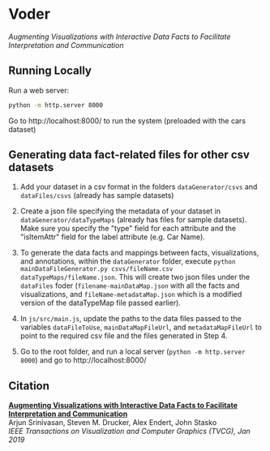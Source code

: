 # Voder
*Augmenting Visualizations with Interactive Data Facts to Facilitate Interpretation and Communication*

## Running Locally

Run a web server:

```bash
python -m http.server 8000
```

Go to http://localhost:8000/ to run the system (preloaded with the cars dataset)

## Generating data fact-related files for other csv datasets

1. Add your dataset in a csv format in the folders `dataGenerator/csvs` and `dataFiles/csvs` (already has sample datasets)

2. Create a json file specifying the metadata of your dataset in `dataGenerator/dataTypeMaps` (already has files for sample datasets). Make sure you specify the "type" field for each attribute and the "isItemAttr" field for the label attribute (e.g. Car Name).

3. To generate the data facts and mappings between facts, visualizations, and annotations, within the `dataGenerator` folder, execute `python mainDataFileGenerator.py csvs/fileName.csv dataTypeMaps/fileName.json`. This will create two json files under the `dataFiles` foder (`filename-mainDataMap.json` with all the facts and visualizations, and `fileName-metadataMap.json` which is a modified version of the dataTypeMap file passed earlier).

4. In `js/src/main.js`, update the paths to the data files passed to the variables `dataFileToUse`, `mainDataMapFileUrl`, and `metadataMapFileUrl` to point to the required csv file and the files generated in Step 4.

5. Go to the root folder, and run a local server (`python -m http.server 8000`) and go to http://localhost:8000/

## Citation

**[Augmenting Visualizations with Interactive Data Facts to Facilitate Interpretation and Communication][project]**  
Arjun Srinivasan, Steven M. Drucker, Alex Endert, John Stasko<br/>
*IEEE Transactions on Visualization and Computer Graphics (TVCG), Jan 2019*<br/>

[project]:https://arjun010.github.io/projects/voder.html
